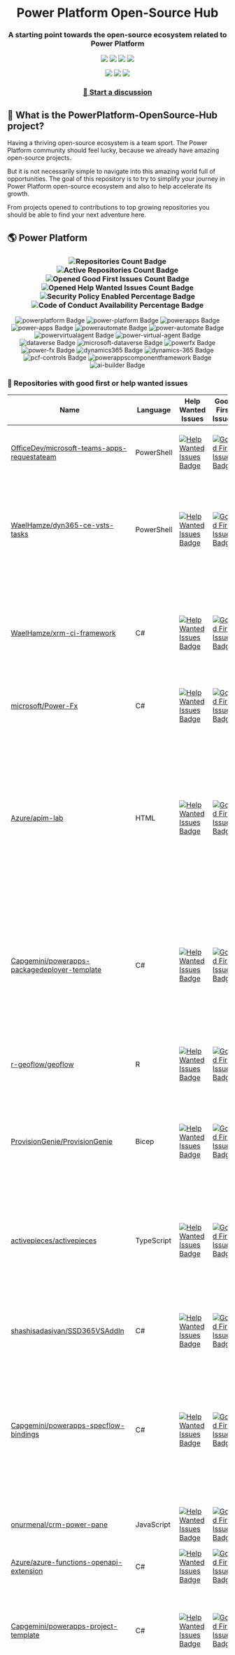 <p align="center">
    <h1 align="center">
        Power Platform Open-Source Hub
    </h1>
    <h3 align="center">
        A starting point towards the open-source ecosystem related to Power Platform
    </h3>
</p>

<p align="center">
    <a href="https://github.com/rpothin/PowerPlatform-OpenSource-Hub/blob/main/LICENSE" alt="Repository License">
        <img src="https://img.shields.io/github/license/rpothin/PowerPlatform-OpenSource-Hub?color=yellow&label=License" /></a>
    <a href="#watchers" alt="Watchers">
        <img src="https://img.shields.io/github/watchers/rpothin/PowerPlatform-OpenSource-Hub?style=social" /></a>
    <a href="#forks" alt="Forks">
        <img src="https://img.shields.io/github/forks/rpothin/PowerPlatform-OpenSource-Hub?style=social" /></a>
    <a href="#stars" alt="Stars">
        <img src="https://img.shields.io/github/stars/rpothin/PowerPlatform-OpenSource-Hub?style=social" /></a>
</p>

<p align="center">
    <a href="https://github.com/rpothin/PowerPlatform-OpenSource-Hub/actions/workflows/update-github-repositories-details.yml" alt="Update repositories details">
        <img src="https://github.com/rpothin/PowerPlatform-OpenSource-Hub/actions/workflows/update-github-repositories-details.yml/badge.svg" /></a>
    <a href="https://github.com/rpothin/PowerPlatform-OpenSource-Hub/actions/workflows/update-readme-with-github-repositories-details.yml" alt="Update README">
        <img src="https://github.com/rpothin/PowerPlatform-OpenSource-Hub/actions/workflows/update-readme-with-github-repositories-details.yml/badge.svg" /></a>
    <a href="https://github.com/rpothin/PowerPlatform-OpenSource-Hub/actions/workflows/pages/pages-build-deployment" alt="Update website">
        <img src="https://github.com/rpothin/PowerPlatform-OpenSource-Hub/actions/workflows/pages/pages-build-deployment/badge.svg" /></a>
</p>

<h3 align="center">
  <a href="https://github.com/rpothin/PowerPlatform-OpenSource-Hub/discussions/new/choose">📢 Start a discussion</a>
</h3>

## 🏡 What is the PowerPlatform-OpenSource-Hub project?

Having a thriving open-source ecosystem is a team sport.
The Power Platform community should feel lucky, because we already have amazing open-source projects.

But it is not necessarily simple to navigate into this amazing world full of opportunities.
The goal of this repository is to try to simplify your journey in Power Platform open-source ecosystem and also to help accelerate its growth.

From projects opened to contributions to top growing repositories you should be able to find your next adventure here.

## 🌎 Power Platform 

<!--START_SECTION:summary-->
<h3 align='center'>
  <img alt='Repositories Count Badge' src='https://img.shields.io/badge/Repositories-204-602890'>
  <img alt='Active Repositories Count Badge' src='https://img.shields.io/badge/Active_Repositories-128-A24FBF'>
  <img alt='Opened Good First Issues Count Badge' src='https://img.shields.io/badge/Good_First_Issues-15-green'>
  <img alt='Opened Help Wanted Issues Count Badge' src='https://img.shields.io/badge/Help_Wanted_Issues-18-blue'>
  <br/>
  <img alt='Security Policy Enabled Percentage Badge' src='https://img.shields.io/badge/Security_Policy_Enabled_Percentage-22-orange'>
  <img alt='Code of Conduct Availability Percentage Badge' src='https://img.shields.io/badge/Code_of_Conduct_Availability_Percentage-30-9F2B63'>
</h3>

<p align='center'>
  <img alt='powerplatform Badge' src='https://img.shields.io/badge/powerplatform-81A68A'>
  <img alt='power-platform Badge' src='https://img.shields.io/badge/power--platform-CEEB27'>
  <img alt='powerapps Badge' src='https://img.shields.io/badge/powerapps-DE25B3'>
  <img alt='power-apps Badge' src='https://img.shields.io/badge/power--apps-BAEEDC'>
  <img alt='powerautomate Badge' src='https://img.shields.io/badge/powerautomate-CC16EE'>
  <img alt='power-automate Badge' src='https://img.shields.io/badge/power--automate-81D994'>
  <img alt='powervirtualagent Badge' src='https://img.shields.io/badge/powervirtualagent-90C8A0'>
  <img alt='power-virtual-agent Badge' src='https://img.shields.io/badge/power--virtual--agent-8B166A'>
  <img alt='dataverse Badge' src='https://img.shields.io/badge/dataverse-BB9C86'>
  <img alt='microsoft-dataverse Badge' src='https://img.shields.io/badge/microsoft--dataverse-C2A2F7'>
  <img alt='powerfx Badge' src='https://img.shields.io/badge/powerfx-D03E24'>
  <img alt='power-fx Badge' src='https://img.shields.io/badge/power--fx-433792'>
  <img alt='dynamics365 Badge' src='https://img.shields.io/badge/dynamics365-20EE99'>
  <img alt='dynamics-365 Badge' src='https://img.shields.io/badge/dynamics--365-B58DDB'>
  <img alt='pcf-controls Badge' src='https://img.shields.io/badge/pcf--controls-E472A1'>
  <img alt='powerappscomponentframework Badge' src='https://img.shields.io/badge/powerappscomponentframework-6A154D'>
  <img alt='ai-builder Badge' src='https://img.shields.io/badge/ai--builder-FF5137'>
</p>
<!--END_SECTION:summary-->

### 💭 Repositories with good first or help wanted issues

<!--START_SECTION:repositories-opened-to-contribution-->
|Name|Language|Help Wanted Issues|Good First Issues|Topics|
|----|--------|------------------|-----------------|------|
|[OfficeDev/microsoft-teams-apps-requestateam](https://github.com/OfficeDev/microsoft-teams-apps-requestateam)|PowerShell|[![Help Wanted Issues Badge](https://img.shields.io/badge/30-blue)](https://github.com/OfficeDev/microsoft-teams-apps-requestateam/labels/help%20wanted)|[![Good First Issues Badge](https://img.shields.io/badge/17-green)](https://github.com/OfficeDev/microsoft-teams-apps-requestateam/labels/good%20first%20issue)|![microsoft Badge](https://img.shields.io/badge/microsoft-E24295) ![microsoftteams Badge](https://img.shields.io/badge/microsoftteams-F31E8A) ![powerapps Badge](https://img.shields.io/badge/powerapps-D2051D) ![powerautomate Badge](https://img.shields.io/badge/powerautomate-A2A0A4) ![logicapps Badge](https://img.shields.io/badge/logicapps-1569F2) ![azure Badge](https://img.shields.io/badge/azure-B68CC3)|
|[WaelHamze/dyn365-ce-vsts-tasks](https://github.com/WaelHamze/dyn365-ce-vsts-tasks)|PowerShell|[![Help Wanted Issues Badge](https://img.shields.io/badge/30-blue)](https://github.com/WaelHamze/dyn365-ce-vsts-tasks/labels/help%20wanted)|[![Good First Issues Badge](https://img.shields.io/badge/0-green)](https://github.com/WaelHamze/dyn365-ce-vsts-tasks/labels/good%20first%20issue)|![devops Badge](https://img.shields.io/badge/devops-3E82FD) ![continuous-integration Badge](https://img.shields.io/badge/continuous--integration-1D9DF7) ![continuous-delivery Badge](https://img.shields.io/badge/continuous--delivery-E41B74) ![continuous-deployment Badge](https://img.shields.io/badge/continuous--deployment-158C01) ![dynamics-365 Badge](https://img.shields.io/badge/dynamics--365-7037C1) ![powershell Badge](https://img.shields.io/badge/powershell-1B9328) ![msdyn365 Badge](https://img.shields.io/badge/msdyn365-043EC0) ![crm Badge](https://img.shields.io/badge/crm-FAD1EF) ![dynamics Badge](https://img.shields.io/badge/dynamics-E4D2E9) ![build-automation Badge](https://img.shields.io/badge/build--automation-0BAA39) ![release-automation Badge](https://img.shields.io/badge/release--automation-08F020)|
|[WaelHamze/xrm-ci-framework](https://github.com/WaelHamze/xrm-ci-framework)|C#|[![Help Wanted Issues Badge](https://img.shields.io/badge/11-blue)](https://github.com/WaelHamze/xrm-ci-framework/labels/help%20wanted)|[![Good First Issues Badge](https://img.shields.io/badge/0-green)](https://github.com/WaelHamze/xrm-ci-framework/labels/good%20first%20issue)|![devops Badge](https://img.shields.io/badge/devops-3ED07A) ![continuous-integration Badge](https://img.shields.io/badge/continuous--integration-7A3445) ![continuous-delivery Badge](https://img.shields.io/badge/continuous--delivery-1348BE) ![continuous-deployment Badge](https://img.shields.io/badge/continuous--deployment-48046F) ![crm Badge](https://img.shields.io/badge/crm-F73992) ![dynamics Badge](https://img.shields.io/badge/dynamics-0211C5) ![msdyn365 Badge](https://img.shields.io/badge/msdyn365-246D33) ![dynamics-365 Badge](https://img.shields.io/badge/dynamics--365-643268) ![powershell Badge](https://img.shields.io/badge/powershell-06F0A0) ![scripts Badge](https://img.shields.io/badge/scripts-8D4D3A) ![build-automation Badge](https://img.shields.io/badge/build--automation-2EB072) ![release-automation Badge](https://img.shields.io/badge/release--automation-BCAA08)|
|[microsoft/Power-Fx](https://github.com/microsoft/Power-Fx)|C#|[![Help Wanted Issues Badge](https://img.shields.io/badge/0-blue)](https://github.com/microsoft/Power-Fx/labels/help%20wanted)|[![Good First Issues Badge](https://img.shields.io/badge/9-green)](https://github.com/microsoft/Power-Fx/labels/good%20first%20issue)|![power-fx Badge](https://img.shields.io/badge/power--fx-2D1E50) ![powerfx Badge](https://img.shields.io/badge/powerfx-A3590D)|
|[Azure/apim-lab](https://github.com/Azure/apim-lab)|HTML|[![Help Wanted Issues Badge](https://img.shields.io/badge/4-blue)](https://github.com/Azure/apim-lab/labels/help%20wanted)|[![Good First Issues Badge](https://img.shields.io/badge/5-green)](https://github.com/Azure/apim-lab/labels/good%20first%20issue)|![api-rest Badge](https://img.shields.io/badge/api--rest-6EE33E) ![api-management Badge](https://img.shields.io/badge/api--management-A68AAE) ![oauth2 Badge](https://img.shields.io/badge/oauth2-63B82A) ![azure-api-management Badge](https://img.shields.io/badge/azure--api--management-553324) ![json-api Badge](https://img.shields.io/badge/json--api-9651D4) ![azure-active-directory Badge](https://img.shields.io/badge/azure--active--directory-D2BE3A) ![key-vault Badge](https://img.shields.io/badge/key--vault-58D840) ![managed-identities Badge](https://img.shields.io/badge/managed--identities-E63259) ![microsoft Badge](https://img.shields.io/badge/microsoft-09547B) ![powerapps Badge](https://img.shields.io/badge/powerapps-5F2333) ![ci-cd Badge](https://img.shields.io/badge/ci--cd-48E699) ![azure-devops Badge](https://img.shields.io/badge/azure--devops-7CF5E4) ![azure-resource-manager Badge](https://img.shields.io/badge/azure--resource--manager-FABE8D) ![api-gateway Badge](https://img.shields.io/badge/api--gateway-297F6C) ![api-documentation Badge](https://img.shields.io/badge/api--documentation-3A67D4) ![swagger Badge](https://img.shields.io/badge/swagger-AABA30) ![openapi Badge](https://img.shields.io/badge/openapi-62F42A) ![azure-resource-templates Badge](https://img.shields.io/badge/azure--resource--templates-557FE0)|
|[Capgemini/powerapps-packagedeployer-template](https://github.com/Capgemini/powerapps-packagedeployer-template)|C#|[![Help Wanted Issues Badge](https://img.shields.io/badge/0-blue)](https://github.com/Capgemini/powerapps-packagedeployer-template/labels/help%20wanted)|[![Good First Issues Badge](https://img.shields.io/badge/5-green)](https://github.com/Capgemini/powerapps-packagedeployer-template/labels/good%20first%20issue)|![dyanmics-365 Badge](https://img.shields.io/badge/dyanmics--365-3F2124) ![dynamics Badge](https://img.shields.io/badge/dynamics-7BD0BC) ![dynamics-crm Badge](https://img.shields.io/badge/dynamics--crm-E9F81C) ![alm Badge](https://img.shields.io/badge/alm-BC75E5) ![continuous-deployment Badge](https://img.shields.io/badge/continuous--deployment-96D7D0) ![continuous-delivery Badge](https://img.shields.io/badge/continuous--delivery-0B0272) ![powerapps Badge](https://img.shields.io/badge/powerapps-7F6066) ![package-deployer Badge](https://img.shields.io/badge/package--deployer-7EEA9B) ![power-apps Badge](https://img.shields.io/badge/power--apps-A33342) ![power-platform Badge](https://img.shields.io/badge/power--platform-2DCFD9) ![microsoft Badge](https://img.shields.io/badge/microsoft-32A486)|
|[r-geoflow/geoflow](https://github.com/r-geoflow/geoflow)|R|[![Help Wanted Issues Badge](https://img.shields.io/badge/5-blue)](https://github.com/r-geoflow/geoflow/labels/help%20wanted)|[![Good First Issues Badge](https://img.shields.io/badge/0-green)](https://github.com/r-geoflow/geoflow/labels/good%20first%20issue)|![r Badge](https://img.shields.io/badge/r-FDF1C0) ![geospatial Badge](https://img.shields.io/badge/geospatial-9E40C4) ![spatial Badge](https://img.shields.io/badge/spatial-EEAFA8) ![workflow Badge](https://img.shields.io/badge/workflow-A91B28) ![data Badge](https://img.shields.io/badge/data-7A1CBB) ![metadata Badge](https://img.shields.io/badge/metadata-09922C) ![fair Badge](https://img.shields.io/badge/fair-DC6106) ![inspire Badge](https://img.shields.io/badge/inspire-490D34) ![iso Badge](https://img.shields.io/badge/iso-0ADF83) ![ogc Badge](https://img.shields.io/badge/ogc-E304B3) ![orchestrator Badge](https://img.shields.io/badge/orchestrator-E897ED) ![zenodo Badge](https://img.shields.io/badge/zenodo-1CEEA9) ![dataverse Badge](https://img.shields.io/badge/dataverse-0940C4) ![postgis Badge](https://img.shields.io/badge/postgis-F80B8A) ![ocs Badge](https://img.shields.io/badge/ocs-28F70A)|
|[ProvisionGenie/ProvisionGenie](https://github.com/ProvisionGenie/ProvisionGenie)|Bicep|[![Help Wanted Issues Badge](https://img.shields.io/badge/3-blue)](https://github.com/ProvisionGenie/ProvisionGenie/labels/help%20wanted)|[![Good First Issues Badge](https://img.shields.io/badge/2-green)](https://github.com/ProvisionGenie/ProvisionGenie/labels/good%20first%20issue)|![microsoftteams Badge](https://img.shields.io/badge/microsoftteams-F42B35) ![powerplatform Badge](https://img.shields.io/badge/powerplatform-A126EF) ![logicapps Badge](https://img.shields.io/badge/logicapps-3C2FC6) ![microsoft-teams Badge](https://img.shields.io/badge/microsoft--teams-E33EC4) ![azure Badge](https://img.shields.io/badge/azure-018EE8) ![microsoft Badge](https://img.shields.io/badge/microsoft-927899) ![hacktoberfest Badge](https://img.shields.io/badge/hacktoberfest-5E6A6C)|
|[activepieces/activepieces](https://github.com/activepieces/activepieces)|TypeScript|[![Help Wanted Issues Badge](https://img.shields.io/badge/4-blue)](https://github.com/activepieces/activepieces/labels/help%20wanted)|[![Good First Issues Badge](https://img.shields.io/badge/0-green)](https://github.com/activepieces/activepieces/labels/good%20first%20issue)|![no-code Badge](https://img.shields.io/badge/no--code-0F468F) ![business-automation Badge](https://img.shields.io/badge/business--automation-ECD729) ![zapier Badge](https://img.shields.io/badge/zapier-AAFDE5) ![low-code Badge](https://img.shields.io/badge/low--code-57B852) ![automation Badge](https://img.shields.io/badge/automation-49EADF) ![typescript Badge](https://img.shields.io/badge/typescript-CC0958) ![self-hosted Badge](https://img.shields.io/badge/self--hosted-30FBEB) ![workflow Badge](https://img.shields.io/badge/workflow-0ECB33) ![n8n Badge](https://img.shields.io/badge/n8n-7C2038) ![automation-tools Badge](https://img.shields.io/badge/automation--tools-7ECD54) ![workflow-automation Badge](https://img.shields.io/badge/workflow--automation-B86316) ![enterprise-automation Badge](https://img.shields.io/badge/enterprise--automation-13A847) ![llm Badge](https://img.shields.io/badge/llm-633273) ![workato Badge](https://img.shields.io/badge/workato-21D49C) ![powerautomate Badge](https://img.shields.io/badge/powerautomate-0480E7) ![tray Badge](https://img.shields.io/badge/tray-286EE6) ![agent Badge](https://img.shields.io/badge/agent-5EE5A2) ![agents Badge](https://img.shields.io/badge/agents-8523B1) ![ai Badge](https://img.shields.io/badge/ai-157462)|
|[shashisadasivan/SSD365VSAddIn](https://github.com/shashisadasivan/SSD365VSAddIn)|C#|[![Help Wanted Issues Badge](https://img.shields.io/badge/2-blue)](https://github.com/shashisadasivan/SSD365VSAddIn/labels/help%20wanted)|[![Good First Issues Badge](https://img.shields.io/badge/2-green)](https://github.com/shashisadasivan/SSD365VSAddIn/labels/good%20first%20issue)|![d365fo Badge](https://img.shields.io/badge/d365fo-4E9DEA) ![d365 Badge](https://img.shields.io/badge/d365-1B1EAF) ![visual-studio-extension Badge](https://img.shields.io/badge/visual--studio--extension-E0394D) ![dynamics-365 Badge](https://img.shields.io/badge/dynamics--365-829289) ![hacktoberfest Badge](https://img.shields.io/badge/hacktoberfest-48F294)|
|[Capgemini/powerapps-specflow-bindings](https://github.com/Capgemini/powerapps-specflow-bindings)|C#|[![Help Wanted Issues Badge](https://img.shields.io/badge/0-blue)](https://github.com/Capgemini/powerapps-specflow-bindings/labels/help%20wanted)|[![Good First Issues Badge](https://img.shields.io/badge/4-green)](https://github.com/Capgemini/powerapps-specflow-bindings/labels/good%20first%20issue)|![dynamics-365 Badge](https://img.shields.io/badge/dynamics--365-1B676B) ![dynamics Badge](https://img.shields.io/badge/dynamics-BAA606) ![dynamics-crm Badge](https://img.shields.io/badge/dynamics--crm-47A971) ![specflow Badge](https://img.shields.io/badge/specflow-F3932E) ![automated-testing Badge](https://img.shields.io/badge/automated--testing-9E53B4) ![automated-tests Badge](https://img.shields.io/badge/automated--tests-EC7985) ![ui-testing Badge](https://img.shields.io/badge/ui--testing-494C08) ![xrm Badge](https://img.shields.io/badge/xrm-25895E) ![powerapps Badge](https://img.shields.io/badge/powerapps-A18429) ![cds Badge](https://img.shields.io/badge/cds-3DF596) ![bindings Badge](https://img.shields.io/badge/bindings-E69D96) ![specflow-steps Badge](https://img.shields.io/badge/specflow--steps-546CF1) ![test-automation Badge](https://img.shields.io/badge/test--automation-7F0F72) ![testing Badge](https://img.shields.io/badge/testing-C0CFFA) ![specflow-bindings Badge](https://img.shields.io/badge/specflow--bindings-F47977) ![uci Badge](https://img.shields.io/badge/uci-C7675C) ![power-apps Badge](https://img.shields.io/badge/power--apps-1ACB77) ![power-platform Badge](https://img.shields.io/badge/power--platform-24BC7F) ![microsoft Badge](https://img.shields.io/badge/microsoft-41A298)|
|[onurmenal/crm-power-pane](https://github.com/onurmenal/crm-power-pane)|JavaScript|[![Help Wanted Issues Badge](https://img.shields.io/badge/1-blue)](https://github.com/onurmenal/crm-power-pane/labels/help%20wanted)|[![Good First Issues Badge](https://img.shields.io/badge/3-green)](https://github.com/onurmenal/crm-power-pane/labels/good%20first%20issue)|![dynamics-crm Badge](https://img.shields.io/badge/dynamics--crm-C19775) ![dynamics-365 Badge](https://img.shields.io/badge/dynamics--365-D49C39) ![browser-extension Badge](https://img.shields.io/badge/browser--extension-2386B8) ![crm Badge](https://img.shields.io/badge/crm-F576A1)|
|[Azure/azure-functions-openapi-extension](https://github.com/Azure/azure-functions-openapi-extension)|C#|[![Help Wanted Issues Badge](https://img.shields.io/badge/0-blue)](https://github.com/Azure/azure-functions-openapi-extension/labels/help%20wanted)|[![Good First Issues Badge](https://img.shields.io/badge/4-green)](https://github.com/Azure/azure-functions-openapi-extension/labels/good%20first%20issue)|![azure-functions Badge](https://img.shields.io/badge/azure--functions-8AF2C2) ![swagger-ui Badge](https://img.shields.io/badge/swagger--ui-5A6BC4) ![hacktoberfest Badge](https://img.shields.io/badge/hacktoberfest-7DD4FD) ![azure Badge](https://img.shields.io/badge/azure-FD8051) ![openapi Badge](https://img.shields.io/badge/openapi-7A0011) ![power-platform Badge](https://img.shields.io/badge/power--platform-9554FE)|
|[Capgemini/powerapps-project-template](https://github.com/Capgemini/powerapps-project-template)|C#|[![Help Wanted Issues Badge](https://img.shields.io/badge/0-blue)](https://github.com/Capgemini/powerapps-project-template/labels/help%20wanted)|[![Good First Issues Badge](https://img.shields.io/badge/3-green)](https://github.com/Capgemini/powerapps-project-template/labels/good%20first%20issue)|![powerapps Badge](https://img.shields.io/badge/powerapps-151166) ![power-apps Badge](https://img.shields.io/badge/power--apps-849ACE) ![dynamics-365 Badge](https://img.shields.io/badge/dynamics--365-1065D8) ![dynamics Badge](https://img.shields.io/badge/dynamics-D69C4E) ![dynamics-crm Badge](https://img.shields.io/badge/dynamics--crm-17C353) ![powerplatform Badge](https://img.shields.io/badge/powerplatform-91187D) ![power-platform Badge](https://img.shields.io/badge/power--platform-2A01A6) ![yeoman-generator Badge](https://img.shields.io/badge/yeoman--generator-A56849) ![microsoft Badge](https://img.shields.io/badge/microsoft-36274A)|
|[J535D165/datahugger](https://github.com/J535D165/datahugger)|Python|[![Help Wanted Issues Badge](https://img.shields.io/badge/3-blue)](https://github.com/J535D165/datahugger/labels/help%20wanted)|[![Good First Issues Badge](https://img.shields.io/badge/0-green)](https://github.com/J535D165/datahugger/labels/good%20first%20issue)|![scientific Badge](https://img.shields.io/badge/scientific-9F36FE) ![scientific-data Badge](https://img.shields.io/badge/scientific--data-27CD25) ![cli Badge](https://img.shields.io/badge/cli-BDA183) ![data Badge](https://img.shields.io/badge/data-9F15F6) ![dataverse Badge](https://img.shields.io/badge/dataverse-48140E) ![dryad Badge](https://img.shields.io/badge/dryad-762044) ![figshare Badge](https://img.shields.io/badge/figshare-22E67B) ![github Badge](https://img.shields.io/badge/github-6A2D65) ![python Badge](https://img.shields.io/badge/python-52BFD4) ![repository Badge](https://img.shields.io/badge/repository-248AFB) ![research Badge](https://img.shields.io/badge/research-718456) ![research-data-management Badge](https://img.shields.io/badge/research--data--management-953187) ![science Badge](https://img.shields.io/badge/science-DAFB24) ![utrecht-university Badge](https://img.shields.io/badge/utrecht--university-50B871) ![zenodo Badge](https://img.shields.io/badge/zenodo-C8A372) ![datacite Badge](https://img.shields.io/badge/datacite-352EC7) ![dataone Badge](https://img.shields.io/badge/dataone-12F7B3) ![mendeley-data Badge](https://img.shields.io/badge/mendeley--data-A39107) ![rdm Badge](https://img.shields.io/badge/rdm-B90D58)|
|[pnp/provision-assist-m365](https://github.com/pnp/provision-assist-m365)|PowerShell|[![Help Wanted Issues Badge](https://img.shields.io/badge/1-blue)](https://github.com/pnp/provision-assist-m365/labels/help%20wanted)|[![Good First Issues Badge](https://img.shields.io/badge/1-green)](https://github.com/pnp/provision-assist-m365/labels/good%20first%20issue)|![microsoftteams Badge](https://img.shields.io/badge/microsoftteams-178EC1) ![powerapps Badge](https://img.shields.io/badge/powerapps-94A2FA) ![powerapps-solutions Badge](https://img.shields.io/badge/powerapps--solutions-6526C6) ![sharepoint Badge](https://img.shields.io/badge/sharepoint-77AAA8) ![azureautomation Badge](https://img.shields.io/badge/azureautomation-E972E9) ![logicapps Badge](https://img.shields.io/badge/logicapps-FCAB88) ![powerautomate Badge](https://img.shields.io/badge/powerautomate-A0C816) ![powershell Badge](https://img.shields.io/badge/powershell-84A563) ![provisioning Badge](https://img.shields.io/badge/provisioning-B9AF70) ![copilot Badge](https://img.shields.io/badge/copilot-B8B8E5) ![copilot-for-microsoft-365 Badge](https://img.shields.io/badge/copilot--for--microsoft--365-982C3C)|
|[microsoft/powercat-creator-kit](https://github.com/microsoft/powercat-creator-kit)|CSS|[![Help Wanted Issues Badge](https://img.shields.io/badge/0-blue)](https://github.com/microsoft/powercat-creator-kit/labels/help%20wanted)|[![Good First Issues Badge](https://img.shields.io/badge/2-green)](https://github.com/microsoft/powercat-creator-kit/labels/good%20first%20issue)|![pcf Badge](https://img.shields.io/badge/pcf-1139F9) ![powerapps Badge](https://img.shields.io/badge/powerapps-4AA2B5)|
|[ewingjm/development-hub](https://github.com/ewingjm/development-hub)|C#|[![Help Wanted Issues Badge](https://img.shields.io/badge/0-blue)](https://github.com/ewingjm/development-hub/labels/help%20wanted)|[![Good First Issues Badge](https://img.shields.io/badge/2-green)](https://github.com/ewingjm/development-hub/labels/good%20first%20issue)|![powerapps Badge](https://img.shields.io/badge/powerapps-5E86FE) ![powerapps-solutions Badge](https://img.shields.io/badge/powerapps--solutions-D6966D) ![powerplatform Badge](https://img.shields.io/badge/powerplatform-F5C4F7) ![dynamics Badge](https://img.shields.io/badge/dynamics-36E0D0) ![dynamics-crm Badge](https://img.shields.io/badge/dynamics--crm-92303A) ![dynamics365 Badge](https://img.shields.io/badge/dynamics365-4DCA3E) ![dynamics-365 Badge](https://img.shields.io/badge/dynamics--365-2F4F81) ![dynamics-crm-online Badge](https://img.shields.io/badge/dynamics--crm--online-E66C34) ![common-data-service Badge](https://img.shields.io/badge/common--data--service-B139B5) ![cds Badge](https://img.shields.io/badge/cds-3AA479) ![ci Badge](https://img.shields.io/badge/ci-D728BF) ![continuous-integration Badge](https://img.shields.io/badge/continuous--integration-D18A55) ![devops Badge](https://img.shields.io/badge/devops-0B892F) ![azure-devops Badge](https://img.shields.io/badge/azure--devops-81C130)|
|[Capgemini/xrm-datamigration](https://github.com/Capgemini/xrm-datamigration)|C#|[![Help Wanted Issues Badge](https://img.shields.io/badge/0-blue)](https://github.com/Capgemini/xrm-datamigration/labels/help%20wanted)|[![Good First Issues Badge](https://img.shields.io/badge/2-green)](https://github.com/Capgemini/xrm-datamigration/labels/good%20first%20issue)|![power-apps Badge](https://img.shields.io/badge/power--apps-34FB55) ![power-platform Badge](https://img.shields.io/badge/power--platform-6A3D81) ![dynamics-365 Badge](https://img.shields.io/badge/dynamics--365-D6235D) ![dynamics-crm Badge](https://img.shields.io/badge/dynamics--crm-A601F3) ![dynamics Badge](https://img.shields.io/badge/dynamics-5201DC) ![common-data-service Badge](https://img.shields.io/badge/common--data--service-7E742D) ![cds Badge](https://img.shields.io/badge/cds-A31C8A) ![microsoft Badge](https://img.shields.io/badge/microsoft-1C46AD) ![powerplatform Badge](https://img.shields.io/badge/powerplatform-687A44)|
|[microsoft/Microsoft365DSC](https://github.com/microsoft/Microsoft365DSC)|PowerShell|[![Help Wanted Issues Badge](https://img.shields.io/badge/2-blue)](https://github.com/microsoft/Microsoft365DSC/labels/help%20wanted)|[![Good First Issues Badge](https://img.shields.io/badge/0-green)](https://github.com/microsoft/Microsoft365DSC/labels/good%20first%20issue)|![microsoft365 Badge](https://img.shields.io/badge/microsoft365-D46858) ![powershell Badge](https://img.shields.io/badge/powershell-66EE44) ![monitoring Badge](https://img.shields.io/badge/monitoring-508F8A) ![desiredstateconfiguration Badge](https://img.shields.io/badge/desiredstateconfiguration-01C057) ![configuration-as-code Badge](https://img.shields.io/badge/configuration--as--code-CB629C) ![devops Badge](https://img.shields.io/badge/devops-C5FDEF) ![office365 Badge](https://img.shields.io/badge/office365-DD9D0F) ![sharepoint Badge](https://img.shields.io/badge/sharepoint-E67801) ![onedrive Badge](https://img.shields.io/badge/onedrive-2C288C) ![powerplatform Badge](https://img.shields.io/badge/powerplatform-C7263A) ![teams Badge](https://img.shields.io/badge/teams-9623D0) ![microsoft Badge](https://img.shields.io/badge/microsoft-BA24BB) ![securityandcompliance Badge](https://img.shields.io/badge/securityandcompliance-FF4852) ![skypeforbusiness Badge](https://img.shields.io/badge/skypeforbusiness-B48816) ![azuread Badge](https://img.shields.io/badge/azuread-8E0E41) ![exchangeonline Badge](https://img.shields.io/badge/exchangeonline-C6BC5E) ![intune Badge](https://img.shields.io/badge/intune-72F52C) ![hacktoberfest Badge](https://img.shields.io/badge/hacktoberfest-511B31)|
|[OliverFlint/XrmTypesGen](https://github.com/OliverFlint/XrmTypesGen)|TypeScript|[![Help Wanted Issues Badge](https://img.shields.io/badge/2-blue)](https://github.com/OliverFlint/XrmTypesGen/labels/help%20wanted)|[![Good First Issues Badge](https://img.shields.io/badge/0-green)](https://github.com/OliverFlint/XrmTypesGen/labels/good%20first%20issue)|![dynmaics Badge](https://img.shields.io/badge/dynmaics-F0A6F9) ![356 Badge](https://img.shields.io/badge/356-99793B) ![typescript Badge](https://img.shields.io/badge/typescript-185CDD) ![javascript Badge](https://img.shields.io/badge/javascript-FA61DA) ![dataverse Badge](https://img.shields.io/badge/dataverse-E555CF) ![powerapps Badge](https://img.shields.io/badge/powerapps-B38AC6) ![dynamics-365 Badge](https://img.shields.io/badge/dynamics--365-66362E)|
|[scottdurow/RibbonWorkbench](https://github.com/scottdurow/RibbonWorkbench)|JavaScript|[![Help Wanted Issues Badge](https://img.shields.io/badge/1-blue)](https://github.com/scottdurow/RibbonWorkbench/labels/help%20wanted)|[![Good First Issues Badge](https://img.shields.io/badge/0-green)](https://github.com/scottdurow/RibbonWorkbench/labels/good%20first%20issue)|![dynamics365 Badge](https://img.shields.io/badge/dynamics365-86D018)|
|[IQSS/dataverse-client-r](https://github.com/IQSS/dataverse-client-r)|R|[![Help Wanted Issues Badge](https://img.shields.io/badge/1-blue)](https://github.com/IQSS/dataverse-client-r/labels/help%20wanted)|[![Good First Issues Badge](https://img.shields.io/badge/0-green)](https://github.com/IQSS/dataverse-client-r/labels/good%20first%20issue)|![dataverse Badge](https://img.shields.io/badge/dataverse-89F3CC) ![sword Badge](https://img.shields.io/badge/sword-4B9BBA) ![r Badge](https://img.shields.io/badge/r-E7D067) ![cran Badge](https://img.shields.io/badge/cran-13AA96) ![data Badge](https://img.shields.io/badge/data-0920D2) ![data-deposit Badge](https://img.shields.io/badge/data--deposit-B6F94A) ![dataverse-api Badge](https://img.shields.io/badge/dataverse--api-B21CD8)|
|[Power-Maverick/PCF-CustomControlBuilder](https://github.com/Power-Maverick/PCF-CustomControlBuilder)|C#|[![Help Wanted Issues Badge](https://img.shields.io/badge/1-blue)](https://github.com/Power-Maverick/PCF-CustomControlBuilder/labels/help%20wanted)|[![Good First Issues Badge](https://img.shields.io/badge/0-green)](https://github.com/Power-Maverick/PCF-CustomControlBuilder/labels/good%20first%20issue)|![xrmtoolbox Badge](https://img.shields.io/badge/xrmtoolbox-75ABDD) ![cds Badge](https://img.shields.io/badge/cds-EE4451) ![powerapps Badge](https://img.shields.io/badge/powerapps-9545E1) ![dynamics-365 Badge](https://img.shields.io/badge/dynamics--365-184D53) ![pcf Badge](https://img.shields.io/badge/pcf-2213F6) ![custom-controls Badge](https://img.shields.io/badge/custom--controls-3EDF5C) ![powerappscomponentframework Badge](https://img.shields.io/badge/powerappscomponentframework-2FCB5C)|
|[MscrmTools/XrmToolBox](https://github.com/MscrmTools/XrmToolBox)|C#|[![Help Wanted Issues Badge](https://img.shields.io/badge/1-blue)](https://github.com/MscrmTools/XrmToolBox/labels/help%20wanted)|[![Good First Issues Badge](https://img.shields.io/badge/0-green)](https://github.com/MscrmTools/XrmToolBox/labels/good%20first%20issue)|![xrmtoolbox Badge](https://img.shields.io/badge/xrmtoolbox-21B795) ![microsoft-dynamics-crm Badge](https://img.shields.io/badge/microsoft--dynamics--crm-E3F7BF) ![cds Badge](https://img.shields.io/badge/cds-1EC0C3) ![powerapps Badge](https://img.shields.io/badge/powerapps-8378B8) ![microsoft-dynamics Badge](https://img.shields.io/badge/microsoft--dynamics-AFB796) ![microsoft-dataverse Badge](https://img.shields.io/badge/microsoft--dataverse-89F4DF)|
|[OGcanviz/ChartComponents](https://github.com/OGcanviz/ChartComponents)||[![Help Wanted Issues Badge](https://img.shields.io/badge/0-blue)](https://github.com/OGcanviz/ChartComponents/labels/help%20wanted)|[![Good First Issues Badge](https://img.shields.io/badge/1-green)](https://github.com/OGcanviz/ChartComponents/labels/good%20first%20issue)|![powerapps Badge](https://img.shields.io/badge/powerapps-6D66E8) ![office365 Badge](https://img.shields.io/badge/office365-AE5C51) ![powerplatform Badge](https://img.shields.io/badge/powerplatform-51BC58) ![charts Badge](https://img.shields.io/badge/charts-7D82B9) ![graphs Badge](https://img.shields.io/badge/graphs-F2633F) ![svg Badge](https://img.shields.io/badge/svg-C210B5) ![components Badge](https://img.shields.io/badge/components-1047D1)|
|[PowerPlatformAF/PowerPlatformAF](https://github.com/PowerPlatformAF/PowerPlatformAF)||[![Help Wanted Issues Badge](https://img.shields.io/badge/1-blue)](https://github.com/PowerPlatformAF/PowerPlatformAF/labels/help%20wanted)|[![Good First Issues Badge](https://img.shields.io/badge/0-green)](https://github.com/PowerPlatformAF/PowerPlatformAF/labels/good%20first%20issue)|![powerplatform Badge](https://img.shields.io/badge/powerplatform-CAA0D6) ![powerapps Badge](https://img.shields.io/badge/powerapps-744854) ![powerbi Badge](https://img.shields.io/badge/powerbi-B52FA2) ![powerautomate Badge](https://img.shields.io/badge/powerautomate-670B73) ![powervirtualagent Badge](https://img.shields.io/badge/powervirtualagent-E5FD9B) ![dynamics365 Badge](https://img.shields.io/badge/dynamics365-DEE7BE) ![microsoft Badge](https://img.shields.io/badge/microsoft-A877A5)|
<!--END_SECTION:repositories-opened-to-contribution-->

### 🚀 Top 10 growing repositories

<!--START_SECTION:top-growing-repositories-->
|Name|Language|Stars|Watchers|Topics|
|----|--------|-----|--------|------|
|[microsoft/AL](https://github.com/microsoft/AL)|PowerShell|![Stars Badge](https://img.shields.io/badge/749-yellow)|![Watchers Badge](https://img.shields.io/badge/167-orange)|![al-language Badge](https://img.shields.io/badge/al--language-641E2D) ![dynamics-365 Badge](https://img.shields.io/badge/dynamics--365-806C39) ![visual-studio-code Badge](https://img.shields.io/badge/visual--studio--code-F4E49E) ![dynamics-365-business-central Badge](https://img.shields.io/badge/dynamics--365--business--central-08F326) ![dynamics-365-bc Badge](https://img.shields.io/badge/dynamics--365--bc-EFBDFB)|
|[inoerp/inoERP](https://github.com/inoerp/inoERP)|JavaScript|![Stars Badge](https://img.shields.io/badge/779-yellow)|![Watchers Badge](https://img.shields.io/badge/130-orange)|![dynamics-365 Badge](https://img.shields.io/badge/dynamics--365-27E24D) ![erp Badge](https://img.shields.io/badge/erp-200CC6) ![mes Badge](https://img.shields.io/badge/mes-0140B7) ![oracle Badge](https://img.shields.io/badge/oracle-8752A9) ![sap Badge](https://img.shields.io/badge/sap-F226E8)|
|[demianrasko/Dynamics-365-Workflow-Tools](https://github.com/demianrasko/Dynamics-365-Workflow-Tools)|C#|![Stars Badge](https://img.shields.io/badge/466-yellow)|![Watchers Badge](https://img.shields.io/badge/70-orange)|![dynamics-365 Badge](https://img.shields.io/badge/dynamics--365-EAA86B) ![crm Badge](https://img.shields.io/badge/crm-E636B7) ![microsoft Badge](https://img.shields.io/badge/microsoft-FD4EF5) ![dynamics-crm Badge](https://img.shields.io/badge/dynamics--crm-5F046C) ![dynamics-crm-online Badge](https://img.shields.io/badge/dynamics--crm--online-487B78) ![workflow-automation Badge](https://img.shields.io/badge/workflow--automation-233FCE) ![codeless Badge](https://img.shields.io/badge/codeless-E16706) ![mvp Badge](https://img.shields.io/badge/mvp-78E9E2) ![business-solutions Badge](https://img.shields.io/badge/business--solutions-21CF10)|
|[WaelHamze/xrm-ci-framework](https://github.com/WaelHamze/xrm-ci-framework)|C#|![Stars Badge](https://img.shields.io/badge/186-yellow)|![Watchers Badge](https://img.shields.io/badge/51-orange)|![devops Badge](https://img.shields.io/badge/devops-E50D65) ![continuous-integration Badge](https://img.shields.io/badge/continuous--integration-97E1BC) ![continuous-delivery Badge](https://img.shields.io/badge/continuous--delivery-BDC809) ![continuous-deployment Badge](https://img.shields.io/badge/continuous--deployment-2C8C80) ![crm Badge](https://img.shields.io/badge/crm-F384AC) ![dynamics Badge](https://img.shields.io/badge/dynamics-B5F40B) ![msdyn365 Badge](https://img.shields.io/badge/msdyn365-B3CA30) ![dynamics-365 Badge](https://img.shields.io/badge/dynamics--365-70E553) ![powershell Badge](https://img.shields.io/badge/powershell-72526B) ![scripts Badge](https://img.shields.io/badge/scripts-7875FD) ![build-automation Badge](https://img.shields.io/badge/build--automation-887C31) ![release-automation Badge](https://img.shields.io/badge/release--automation-A4CD2F)|
|[delegateas/XrmDefinitelyTyped](https://github.com/delegateas/XrmDefinitelyTyped)|TypeScript|![Stars Badge](https://img.shields.io/badge/135-yellow)|![Watchers Badge](https://img.shields.io/badge/35-orange)|![typescript Badge](https://img.shields.io/badge/typescript-E9B04F) ![dynamics-365 Badge](https://img.shields.io/badge/dynamics--365-0687CB) ![dynamics-crm Badge](https://img.shields.io/badge/dynamics--crm-FFA36A) ![developer-tools Badge](https://img.shields.io/badge/developer--tools-9D7705) ![developer-experience Badge](https://img.shields.io/badge/developer--experience-186824)|
|[WaelHamze/dyn365-ce-vsts-tasks](https://github.com/WaelHamze/dyn365-ce-vsts-tasks)|PowerShell|![Stars Badge](https://img.shields.io/badge/117-yellow)|![Watchers Badge](https://img.shields.io/badge/32-orange)|![devops Badge](https://img.shields.io/badge/devops-0F86DB) ![continuous-integration Badge](https://img.shields.io/badge/continuous--integration-7D36E1) ![continuous-delivery Badge](https://img.shields.io/badge/continuous--delivery-ECC632) ![continuous-deployment Badge](https://img.shields.io/badge/continuous--deployment-2F03AA) ![dynamics-365 Badge](https://img.shields.io/badge/dynamics--365-D27A94) ![powershell Badge](https://img.shields.io/badge/powershell-C8DE6A) ![msdyn365 Badge](https://img.shields.io/badge/msdyn365-308E4A) ![crm Badge](https://img.shields.io/badge/crm-08795F) ![dynamics Badge](https://img.shields.io/badge/dynamics-DB23B5) ![build-automation Badge](https://img.shields.io/badge/build--automation-47CF8A) ![release-automation Badge](https://img.shields.io/badge/release--automation-661FC0)|
|[XRM-OSS/Xrm-WebApi-Client](https://github.com/XRM-OSS/Xrm-WebApi-Client)|JavaScript|![Stars Badge](https://img.shields.io/badge/100-yellow)|![Watchers Badge](https://img.shields.io/badge/25-orange)|![dynamics-crm-webapi Badge](https://img.shields.io/badge/dynamics--crm--webapi-2E40E6) ![webapi Badge](https://img.shields.io/badge/webapi-3C4FD0) ![javascript Badge](https://img.shields.io/badge/javascript-EF460D) ![webapiclient Badge](https://img.shields.io/badge/webapiclient-A91FC8) ![dynamics-crm Badge](https://img.shields.io/badge/dynamics--crm-545661) ![dynamics-365 Badge](https://img.shields.io/badge/dynamics--365-4D141C) ![crm Badge](https://img.shields.io/badge/crm-1B6AA1) ![xrm Badge](https://img.shields.io/badge/xrm-DC5DFC) ![typescript Badge](https://img.shields.io/badge/typescript-A241E3)|
|[devkeydet/dyn365-ce-devops](https://github.com/devkeydet/dyn365-ce-devops)||![Stars Badge](https://img.shields.io/badge/90-yellow)|![Watchers Badge](https://img.shields.io/badge/35-orange)|![devops Badge](https://img.shields.io/badge/devops-9E9517) ![continuous-integration Badge](https://img.shields.io/badge/continuous--integration-034A20) ![continuous-delivery Badge](https://img.shields.io/badge/continuous--delivery-18E846) ![continuous-deployment Badge](https://img.shields.io/badge/continuous--deployment-BDD637) ![crm Badge](https://img.shields.io/badge/crm-17BC43) ![dynamics Badge](https://img.shields.io/badge/dynamics-A736BC) ![dynamics-365 Badge](https://img.shields.io/badge/dynamics--365-63038E) ![dynamics-crm Badge](https://img.shields.io/badge/dynamics--crm-A75619) ![msdyn365 Badge](https://img.shields.io/badge/msdyn365-1353A1) ![build-automation Badge](https://img.shields.io/badge/build--automation-E6210B) ![release-automation Badge](https://img.shields.io/badge/release--automation-487FDB) ![vsts Badge](https://img.shields.io/badge/vsts-308618) ![visual-studio-team-services Badge](https://img.shields.io/badge/visual--studio--team--services-34A75F)|
|[AlexaCRM/php-crm-toolkit](https://github.com/AlexaCRM/php-crm-toolkit)|PHP|![Stars Badge](https://img.shields.io/badge/107-yellow)|![Watchers Badge](https://img.shields.io/badge/13-orange)|![dynamics-crm Badge](https://img.shields.io/badge/dynamics--crm-DA7356) ![dynamics-365 Badge](https://img.shields.io/badge/dynamics--365-14B32E) ![soap Badge](https://img.shields.io/badge/soap-8CBEA0)|
|[HichemDax/D365FONinjaDevTools](https://github.com/HichemDax/D365FONinjaDevTools)|C#|![Stars Badge](https://img.shields.io/badge/82-yellow)|![Watchers Badge](https://img.shields.io/badge/34-orange)|![dynamicsax Badge](https://img.shields.io/badge/dynamicsax-6D1DF5) ![developer-tools Badge](https://img.shields.io/badge/developer--tools-ED47B6) ![development Badge](https://img.shields.io/badge/development-55C465) ![developer-experience Badge](https://img.shields.io/badge/developer--experience-EBE30F) ![addin Badge](https://img.shields.io/badge/addin-A719E1) ![ninja Badge](https://img.shields.io/badge/ninja-221B2D) ![d365fo Badge](https://img.shields.io/badge/d365fo-803A61) ![dynamics-365 Badge](https://img.shields.io/badge/dynamics--365-CB7618) ![dynamics-ax-2012 Badge](https://img.shields.io/badge/dynamics--ax--2012-0F974A) ![visual-studio-extension Badge](https://img.shields.io/badge/visual--studio--extension-968DB7) ![visual-studio Badge](https://img.shields.io/badge/visual--studio-FA2804) ![extensions Badge](https://img.shields.io/badge/extensions-C5C514)|
<!--END_SECTION:top-growing-repositories-->

### 📝 Complementary details

- The referenced repositories here respect the following criteria:
   - having at least one of the monitored topics
   - having at least 10 stars or at least 10 watchers
   - having been updated in the last 6 months
   - is not archived
- The summary badges and the list of repositories with good first or help wanted issues is updated daily
    - Active repositories where updated in the last 30 days
- The list of top 10 growing repositories is updated every Monday based on growth measured in a 7-day period (*based on a snapshot from previous Monday*). And the growth indicator is the sum of the number of stars and the number of watchers.

## ❗ Code of Conduct

I, **Raphael Pothin** ([@rpothin](https://github.com/rpothin)), as creator of this project, am dedicated to providing a welcoming, diverse, and harrassment-free experience for everyone.
I expect everyone visiting or participating in this project to abide by the following [**Code of Conduct**](CODE_OF_CONDUCT.md).
Please read it.

## 📝 License

All files in this repository are subject to the [MIT](LICENSE) license.





































































































































































































































































































































































































































































































































































































































































































































































































































































































































































